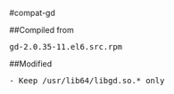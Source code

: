#compat-gd

##Compiled from
<pre>gd-2.0.35-11.el6.src.rpm</pre>

##Modified
<pre>
- Keep /usr/lib64/libgd.so.* only
</pre>
